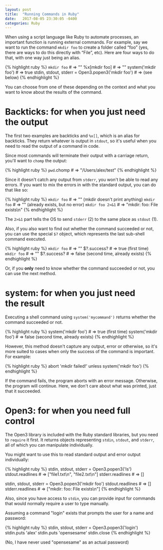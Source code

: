 ```yaml
---
layout: post
title:  "Running Commands in Ruby"
date:   2017-08-05 23:30:05 -0400
categories: Ruby
---
```

When using a script language like Ruby to automate processes, an important function is running external commands.
For example, say we want to run the command `mkdir foo` to create a folder called “foo”
(yes, there are ways to do this directly with “File”, etc). Here are four ways to do that, with one way just being an alias.

{% highlight ruby %}
`mkdir foo`                                         # => ""
%x[mkdir foo]                                       # => ""
system('mkdir foo')                                 # => true
stdin, stdout, stderr = Open3.popen3('mkdir foo')   # => (see below)
{% endhighlight %}

You can choose from one of these depending on the context and what you want to know about the results of the command.

# Backticks: for when you just need the output

The first two examples are backticks and `%x[]`, which is an alias for backticks. They return whatever is output in `stdout`,
so it's useful when you need to read the output of a command in code.

Since most commands will terminate their output with a carriage return, you'll want to `chomp` the output:

{% highlight ruby %}
`pwd`.chomp                 # => "/Users/alex/test"
{% endhighlight %}

Since it doesn't catch any output from `stderr`, you won't be able to read any errors. If you want to mix the errors in with the standard output, you can do that like so:

{% highlight ruby %}
`mkdir foo`                 # => "" (mkdir doesn't print anything)
`mkdir foo`                 # => "" (already exists, but no error)
`mkdir foo 2>&1`            # => "mkdir: foo: File exists\n"
{% endhighlight %}

The `2>&1` part tells the OS to send `stderr` (2) to the same place as `stdout` (1).

Also, if you also want to find out whether the command succeeded or not, you can use the special `$?` object, which represents the last sub-shell command executed.

{% highlight ruby %}
`mkdir foo`                 # => ""
$?.success?                 # => true (first time)
`mkdir foo`                 # => ""
$?.success?                 # => false (second time, already exists)
{% endhighlight %}

Or, if you **only** need to know whether the command succeeded or not, you can use the next method.

# system: for when you just need the result

Executing a shell command using `system('mycommand')` returns whether the command succeeded or not.

{% highlight ruby %}
system('mkdir foo')         # => true (first time)
system('mkdir foo')         # => false (second time, already exists)
{% endhighlight %}

However, this method doesn't capture any output, error or otherwise, so it's more suited to cases when only the success of the command is important. For example:

{% highlight ruby %}
abort 'mkdir failed!' unless system('mkdir foo')
{% endhighlight %}

If the command fails, the program aborts with an error message. Otherwise, the program will continue. Here, we don't care about what was printed, just that it succeeded.

# Open3: for when you need full control

The Open3 library is included with the Ruby standard libraries, but you need to `require` it first. It returns objects representing `stdin`, `stdout`, and `stderr`, all of which you can manipulate individually.

You might want to use this to read standard output and error output individually:

{% highlight ruby %}
stdin, stdout, stderr = Open3.popen3('ls')
stdout.readlines                            # => ["file1.txt\n", "file2.txt\n"]
stderr.readlines                            # => []

stdin, stdout, stderr = Open3.popen3('mkdir foo')
stdout.readlines                            # => []
stderr.readlines                            # => ["mkdir: foo: File exists\n"]
{% endhighlight %}

Also, since you have access to `stdin`, you can provide input for commands that would normally require a user to type manually.

Assuming a command "login" exists that prompts the user for a name and password:

{% highlight ruby %}
stdin, stdout, stderr = Open3.popen3('login')
stdin.puts 'alex'
stdin.puts 'opensesame'
stdin.close
{% endhighlight %}

(No, I have never used "opensesame" as an actual password)
